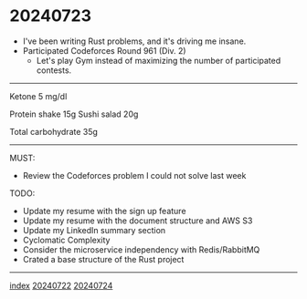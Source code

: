 <head><meta name="viewport" content="width=device-width, initial-scale=1.0, user-scalable=yes" /><meta charset="UTF-8"></head>

# 20240723

- I\'ve been writing Rust problems, and it\'s driving me insane.
- Participated Codeforces Round 961 (Div. 2)
	- Let\'s play Gym instead of maximizing the number of participated contests.

---

Ketone 5 mg/dl

Protein shake 15g
Sushi salad 20g

Total carbohydrate 35g

---

MUST:

- Review the Codeforces problem I could not solve last week

TODO:

- Update my resume with the sign up feature
- Update my resume with the document structure and AWS S3
- Update my LinkedIn summary section
- Cyclomatic Complexity
- Consider the microservice independency with Redis/RabbitMQ
- Crated a base structure of the Rust project

---

[index](../../index.html)
[20240722](20240722.html)
[20240724](20240724.html)
